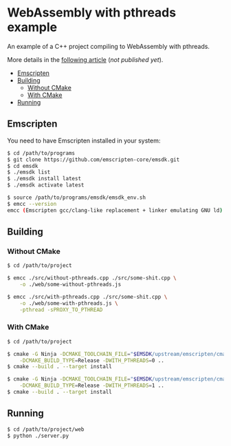 # WebAssembly with pthreads example

An example of a C++ project compiling to WebAssembly with pthreads.

More details in the [following article](https://decovar.dev/blog/2023/11/16/webassembly-with-pthreads/) (*not published yet*).

<!-- MarkdownTOC -->

- [Emscripten](#emscripten)
- [Building](#building)
    - [Without CMake](#without-cmake)
    - [With CMake](#with-cmake)
- [Running](#running)

<!-- /MarkdownTOC -->

## Emscripten

You need to have Emscripten installed in your system:

``` sh
$ cd /path/to/programs
$ git clone https://github.com/emscripten-core/emsdk.git
$ cd emsdk
$ ./emsdk list
$ ./emsdk install latest
$ ./emsdk activate latest

$ source /path/to/programs/emsdk/emsdk_env.sh
$ emcc --version
emcc (Emscripten gcc/clang-like replacement + linker emulating GNU ld) 3.1.48 (e967e20b4727956a30592165a3c1cde5c67fa0a8)
```

## Building

### Without CMake

``` sh
$ cd /path/to/project

$ emcc ./src/without-pthreads.cpp ./src/some-shit.cpp \
    -o ./web/some-without-pthreads.js

$ emcc ./src/with-pthreads.cpp ./src/some-shit.cpp \
    -o ./web/some-with-pthreads.js \
    -pthread -sPROXY_TO_PTHREAD
```

### With CMake

``` sh
$ cd /path/to/project

$ cmake -G Ninja -DCMAKE_TOOLCHAIN_FILE="$EMSDK/upstream/emscripten/cmake/Modules/Platform/Emscripten.cmake" \
    -DCMAKE_BUILD_TYPE=Release -DWITH_PTHREADS=0 ..
$ cmake --build . --target install

$ cmake -G Ninja -DCMAKE_TOOLCHAIN_FILE="$EMSDK/upstream/emscripten/cmake/Modules/Platform/Emscripten.cmake" \
    -DCMAKE_BUILD_TYPE=Release -DWITH_PTHREADS=1 ..
$ cmake --build . --target install
```

## Running

``` sh
$ cd /path/to/project/web
$ python ./server.py
```
